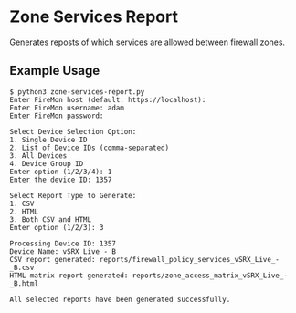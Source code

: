 # Zone Services Report
Generates reposts of which services are allowed between firewall zones.

## Example Usage
```
$ python3 zone-services-report.py
Enter FireMon host (default: https://localhost):
Enter FireMon username: adam
Enter FireMon password:

Select Device Selection Option:
1. Single Device ID
2. List of Device IDs (comma-separated)
3. All Devices
4. Device Group ID
Enter option (1/2/3/4): 1
Enter the device ID: 1357

Select Report Type to Generate:
1. CSV
2. HTML
3. Both CSV and HTML
Enter option (1/2/3): 3

Processing Device ID: 1357
Device Name: vSRX Live - B
CSV report generated: reports/firewall_policy_services_vSRX_Live_-_B.csv
HTML matrix report generated: reports/zone_access_matrix_vSRX_Live_-_B.html

All selected reports have been generated successfully.
```
